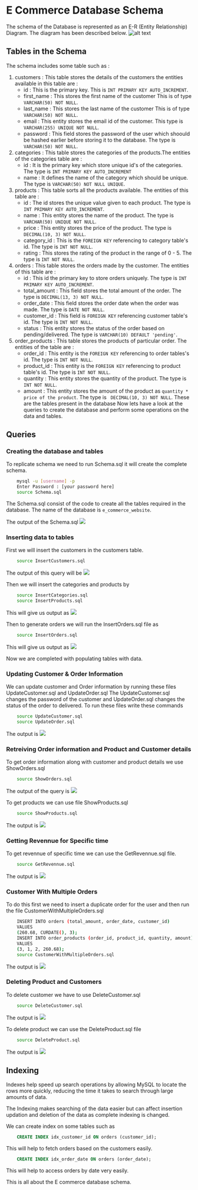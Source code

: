 # E Commerce Database Schema
The schema of the Database is represented as an E-R (Entity Relationship) Diagram.
The diagram has been described below.
![alt text](image.png)

## Tables in the Schema
The schema includes some table such as : 
1. customers : This table stores the details of the customers the entities available in this table are : 
    - id : This is the primary key. This is `INT PRIMARY KEY AUTO_INCREMENT`.
    - first_name : This stores the first name of the customer This is of type `VARCHAR(50) NOT NULL`.
    - last_name : This stores the last name of the customer This is of type `VARCHAR(50) NOT NULL`.
    - email : This entity stores the email id of the customer.
    This type is `VARCHAR(255) UNIQUE NOT NULL`.
    - password : This field stores the password of the user which shoould be hashed earlier before storing it to the database. The type is `VARCHAR(50) NOT NULL`.
2. categories : This table stores the categories of the products.The entities of the categories table are : 
    - id : It is the primary key which store unique id's of the categories. The type is `INT PRIMARY KEY AUTO_INCREMENT`
    - name : It defines the name of the category which should be unique. The type is `VARCHAR(50) NOT NULL UNIQUE`.
3. products : This table sorts all the products available. The entities of this table are : 
    - id : The id stores the unique value given to each product.
    The type is `INT PRIMARY KEY AUTO_INCREMENT`.
    - name : This entity stores the name of the product. The type is `VARCHAR(50) UNIQUE NOT NULL`.
    - price : This entity stores the price of the product. The type is `DECIMAL(10, 3) NOT NULL`.
    - category_id : This is the `FOREIGN KEY` referencing to category table's id. The type is `INT NOT NULL`.
    - rating : This stores the rating of the product in the range of 0 - 5. The type is `INT NOT NULL`. 
4. orders : This table stores the orders made by the customer. The entities of this table are : 
    - id : This id the primary key to store orders uniquely. The type is `INT PRIMARY KEY AUTO_INCREMENT`.
    - total_amount : This field stores the total amount of the order. The type is `DECIMAL(13, 3) NOT NULL`.
    - order_date : This field stores the order date when the order was made. The type is `DATE NOT NULL`.
    - customer_id : This field is `FOREIGN KEY` referencing customer table's id. The type is `INT NOT NULL`.
    - status : This entity stores the status of the order based on pending/delivered. The type is `VARCHAR(10) DEFAULT 'pending'`.
5. order_products : This table stores the products of particular order. The entities of the table are : 
    - order_id : This entity is the `FOREIGN KEY` referencing to order tables's id. The type is `INT NOT NULL`.
    - product_id : This entity is the `FOREIGN KEY` referencing to product table's id. The type is `INT NOT NULL`.
    - quantity : This entity stores the quantity of the product. The type is `INT NOT NULL`.
    - amount : This entity stores the amount of the product as `quantity * price of the product`. The type is ` DECIMAL(10, 3) NOT NULL`.
These are the tables present in the database Now lets have a look at the queries to create the database and perform some operations on the data and tables.
## Queries
### Creating the database and tables
To replicate schema we need to run Schema.sql it will create the complete schema.
```bash
    mysql -u [username] -p
    Enter Password : [your password here]
    source Schema.sql
```
The Schema.sql consist of the code to create all the tables required in the database.
The name of the database is `e_commerce_website`.

The output of the Schema.sql
<img src = "./images/Schema.png">

### Inserting data to tables

First we will insert the customers in the customers table.
```bash
    source InsertCustomers.sql
```

The output of this query will be 
<img src = "./images/InsertCustomers.png">

Then we will insert the categories and products by
```bash
    source InsertCategories.sql
    source InsertProducts.sql
```
This will give us output as 
<img src = "./images/InsertCategories.png">

Then to generate orders we will run the InsertOrders.sql file as
```bash
    source InsertOrders.sql
```
This will give us output as
<img src = "./images/InsertOrders.png">

Now we are completed with populating tables with data.

### Updating Customer & Order Information
We can update customer and Order information by running these files
UpdateCustomer.sql and UpdateOrder.sql
The UpdateCustomer.sql changes the password of the customer and UpdateOrder.sql changes the status of the order to delivered.
To run these files write these commands
```bash
    source UpdateCustomer.sql
    source UpdateOrder.sql
```
The output is 
<img src = "./images/UpdateCustomers.png">

### Retreiving Order information and Product and Customer details

To get order information along with customer and product details we use ShowOrders.sql
```bash
    source ShowOrders.sql
```
The output of the query is 
<img src = "./images.ShowOrders.png">

To get products we can use file ShowProducts.sql

```bash
    source ShowProducts.sql
```
The output is 
<img src = "./images/ShowProducts.png">
### Getting Revennue for Specific time

To get revennue of specific time we can use the GetRevennue.sql file.

```bash
    source GetRevennue.sql
```
The output is 
<img src = "./images/GetRevennue.png">

### Customer With Multiple Orders
To do this first we need to insert a duplicate order for the user and then run the file CustomerWithMultipleOrders.sql
```bash
    INSERT INTO orders (total_amount, order_date, customer_id)
    VALUES
    (260.68, CURDATE(), 3);
    INSERT INTO order_products (order_id, product_id, quantity, amount)
    VALUES
    (3, 1, 2, 260.68);
    source CustomerWithMultipleOrders.sql
```
The output is 
<img src = "./images/CustomerWithMultipleOrders.png">

### Deleting Product and Customers
To delete customer we have to use DeleteCustomer.sql
```bash
    source DeleteCustomer.sql
```
The output is 
<img src = "./images/DeleteCustomer.png">

To delete product we can use the DeleteProduct.sql file

```bash
    source DeleteProduct.sql
```
The output is 
<img src = "./images/DeleteProduct.png">

## Indexing 
Indexes help speed up search operations by allowing MySQL to locate the rows more quickly, reducing the time it takes to search through large amounts of data.

The Indexing makes searching of the data easier but can affect insertion updation and deletion of the data as complete indexing is changed.

We can create index on some tables such as
```sql
    CREATE INDEX idx_customer_id ON orders (customer_id);
``` 
This will help to fetch orders based on the customers easily.
```sql
    CREATE INDEX idx_order_date ON orders (order_date);
```
This will help to access orders by date very easily.

This is all about the E commerce database schema.
